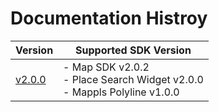 # Documentation Histroy
| Version | Supported SDK Version |  
| ---- | ---- |    
| [v2.0.0](docs/v2.0.0/README.md) | - Map SDK v2.0.2 <br/> - Place Search Widget v2.0.0 <br/> - Mappls Polyline v1.0.0 |

